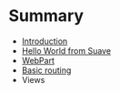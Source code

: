 # Summary

* [Introduction](README.md)
* [Hello World from Suave](hello_world_from_suave.md)
* [WebPart](webpart.md)
* [Basic routing](basic_routing.md)
* Views

